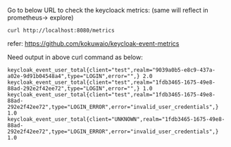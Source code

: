  
Go to below URL to check the keycloack metrics: (same will reflect in prometheus-> explore)

    curl http://localhost:8080/metrics


refer: https://github.com/kokuwaio/keycloak-event-metrics

Need output in above curl command as below:

    keycloak_event_user_total{client="test",realm="9039a0b5-e8c9-437a-a02e-9d91b04548a4",type="LOGIN",error="",} 2.0
    keycloak_event_user_total{client="test",realm="1fdb3465-1675-49e8-88ad-292e2f42ee72",type="LOGIN",error="",} 1.0
    keycloak_event_user_total{client="test",realm="1fdb3465-1675-49e8-88ad-292e2f42ee72",type="LOGIN_ERROR",error="invalid_user_credentials",} 1.0
    keycloak_event_user_total{client="UNKNOWN",realm="1fdb3465-1675-49e8-88ad-292e2f42ee72",type="LOGIN_ERROR",error="invalid_user_credentials",} 1.0